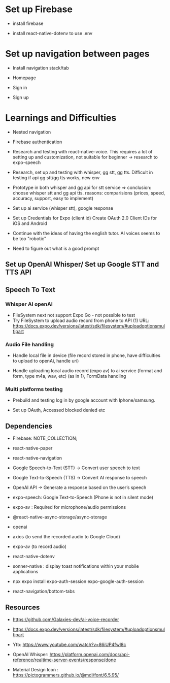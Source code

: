 # Set up Firebase

- install firebase

- install react-native-dotenv to use .env

# Set up navigation between pages

- Install navigation stack/tab

- Homepage

- Sign in

- Sign up 

# Learnings and Difficulties

- Nested navigation

- Firebase authentication

- Research and testing with react-native-voice. This requires a lot of setting up and customization, not suitable for beginner -> research to expo-speech

- Research, set up and testing with whisper, gg stt, gg tts. Difficult in testing if api gg stt/gg tts works, new env

- Prototype in both whisper and gg api for stt service => conclusion: choose whisper stt and gg api tts. reasons: comparisions (prices, speed, accuracy, support, easy to implement)

- Set up ai service (whisper stt), google response

- Set up Credentials for Expo (client id) Create OAuth 2.0 Client IDs for iOS and Android

- Continue with the ideas of having the english tutor. AI voices seems to be too "robotic"

- Need to figure out what is a good prompt


## Set up OpenAI Whisper/ Set up Google STT and TTS API

## Speech To Text
### Whisper AI openAI
- FileSystem next not support Expo Go - not possible to test
- Try FileSystem to upload audio record from phone to API (1)
URL: https://docs.expo.dev/versions/latest/sdk/filesystem/#uploadoptionsmultipart

### Audio File handling

- Handle local file in device (file record stored in phone, have difficulties to upload to openAi, handle uri)

- Handle uploading local audio record (expo av) to ai service (format and form, type m4a, wav, etc) (as in 1), FormData handling

### Multi platforms testing

- Prebuild and testing log in by google account with Iphone/samsung.

- Set up OAuth,  Accessed blocked denied etc

## Dependencies

- Firebase: NOTE_COLLECTION;

- react-native-paper

- react-native-navigation

- Google Speech-to-Text (STT) → Convert user speech to text

- Google Text-to-Speech (TTS) → Convert AI response to speech

- OpenAI API → Generate a response based on the user’s speech

- expo-speech: Google Text-to-Speech (Phone is not in silent mode)

- expo-av : Required for microphone/audio permissions

- @react-native-async-storage/async-storage 

- openai

- axios (to send the recorded audio to Google Cloud)

- expo-av (to record audio)

- react-native-dotenv

- sonner-native : display toast notifications within your mobile applications

- npx expo install expo-auth-session expo-google-auth-session

- react-navigation/bottom-tabs


<!-- 
Consider free alternatives like: ✅ Google Gemini API (limited free access)
✅ Hugging Face Models (open-source LLMs)
✅ Local LLMs (like Llama 2, Whisper for STT) -->

## Resources

- https://github.com/Galaxies-dev/ai-voice-recorder

- https://docs.expo.dev/versions/latest/sdk/filesystem/#uploadoptionsmultipart

- Ytb: https://www.youtube.com/watch?v=86iUP4fwl8c

- OpenAI Whisper: https://platform.openai.com/docs/api-reference/realtime-server-events/response/done

- Material Design Icon : https://pictogrammers.github.io/@mdi/font/6.5.95/